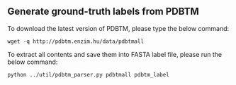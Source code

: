 ## Generate ground-truth labels from PDBTM 

To download the latest version of PDBTM, please type the below command:
```
wget -q http://pdbtm.enzim.hu/data/pdbtmall
```

To extract all contents and save them into FASTA label file, please run the below command:
```
python ../util/pdbtm_parser.py pdbtmall pdbtm_label
```

